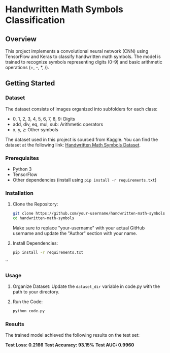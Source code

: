 # Handwritten Math Symbols Classification

## Overview
This project implements a convolutional neural network (CNN) using TensorFlow and Keras to classify handwritten math symbols. The model is trained to recognize symbols representing digits (0-9) and basic arithmetic operations (+, -, *, /). 

## Getting Started

### Dataset
The dataset consists of images organized into subfolders for each class:

- 0, 1, 2, 3, 4, 5, 6, 7, 8, 9: Digits
- add, div, eq, mul, sub: Arithmetic operators
- x, y, z: Other symbols

The dataset used in this project is sourced from Kaggle. You can find the dataset at the following link: [Handwritten Math Symbols Dataset](https://www.kaggle.com/datasets/sagyamthapa/handwritten-math-symbols).

### Prerequisites
- Python 3
- TensorFlow
- Other dependencies (install using `pip install -r requirements.txt`)

### Installation
1. Clone the Repository:
   ```bash
   git clone https://github.com/your-username/handwritten-math-symbols.git
   cd handwritten-math-symbols
   ```
   Make sure to replace "your-username" with your actual GitHub username and update the "Author" section with your name.
  
3. Install Dependencies:
   ```bash
   pip install -r requirements.txt
  ``
### Usage
1. Organize Dataset: Update the `dataset_dir` variable in code.py with the path to your directory.
  
2. Run the Code:
   ```bash
   python code.py
   ```

### Results
The trained model achieved the following results on the test set:

**Test Loss: 0.2166**
**Test Accuracy: 93.15%**
**Test AUC: 0.9960**
